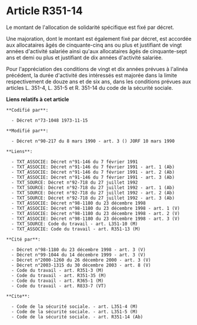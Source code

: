 # Article R351-14

Le montant de l'allocation de solidarité spécifique est fixé par décret.

Une majoration, dont le montant est également fixé par décret, est accordée aux allocataires âgés de cinquante-cinq ans ou
plus et justifiant de vingt années d'activité salariée ainsi qu'aux allocataires âgés de cinquante-sept ans et demi ou plus
et justifiant de dix années d'activité salariée.

Pour l'appréciation des conditions de vingt et dix années prévues à l'alinéa précédent, la durée d'activité des intéressés
est majorée dans la limite respectivement de douze ans et de six ans, dans les conditions prévues aux articles L. 351-4, L.
351-5 et R. 351-14 du code de la sécurité sociale.

**Liens relatifs à cet article**

	**Codifié par**:

	  - Décret n°73-1048 1973-11-15

	**Modifié par**:

	  - Décret n°90-217 du 8 mars 1990 - art. 3 () JORF 10 mars 1990

	**Liens**:

	  - TXT_ASSOCIE: Décret n°91-146 du 7 février 1991
	  - TXT_ASSOCIE: Décret n°91-146 du 7 février 1991 - art. 1 (Ab)
	  - TXT_ASSOCIE: Décret n°91-146 du 7 février 1991 - art. 2 (Ab)
	  - TXT_ASSOCIE: Décret n°91-146 du 7 février 1991 - art. 3 (Ab)
	  - TXT_SOURCE: Décret n°92-718 du 27 juillet 1992
	  - TXT_SOURCE: Décret n°92-718 du 27 juillet 1992 - art. 1 (Ab)
	  - TXT_SOURCE: Décret n°92-718 du 27 juillet 1992 - art. 2 (Ab)
	  - TXT_SOURCE: Décret n°92-718 du 27 juillet 1992 - art. 3 (Ab)
	  - TXT_ASSOCIE: Décret n°98-1180 du 23 décembre 1998
	  - TXT_ASSOCIE: Décret n°98-1180 du 23 décembre 1998 - art. 1 (V)
	  - TXT_ASSOCIE: Décret n°98-1180 du 23 décembre 1998 - art. 2 (V)
	  - TXT_ASSOCIE: Décret n°98-1180 du 23 décembre 1998 - art. 3 (V)
	  - TXT_SOURCE: Code du travail - art. L351-10 (M)
	  - TXT_ASSOCIE: Code du travail - art. R351-13 (M)

	**Cité par**:

	  - Décret n°98-1180 du 23 décembre 1998 - art. 3 (V)
	  - Décret n°99-1044 du 14 décembre 1999 - art. 3 (V)
	  - Décret n°2000-1260 du 26 décembre 2000 - art. 3 (V)
	  - Décret n°2003-1315 du 30 décembre 2003 - art. 8 (V)
	  - Code du travail - art. R351-3 (M)
	  - Code du travail - art. R351-35 (M)
	  - Code du travail - art. R365-1 (M)
	  - Code du travail - art. R833-7 (VT)

	**Cite**:

	  - Code de la sécurité sociale. - art. L351-4 (M)
	  - Code de la sécurité sociale. - art. L351-5 (M)
	  - Code de la sécurité sociale. - art. R351-14 (Ab)
